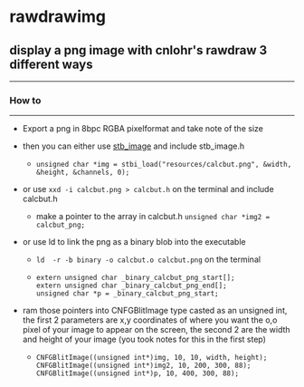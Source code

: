 # rawdrawimg

## display a png image with cnlohr's rawdraw 3 different ways
-----------------------------------------------
### How to
--------------
* Export a png in 8bpc RGBA pixelformat and take note of the size

* then you can either use [stb_image](https://github.com/nothings/stb) and include stb_image.h
  - `unsigned char *img = stbi_load("resources/calcbut.png", &width, &height, &channels, 0);`

* or use `xxd -i calcbut.png > calcbut.h` on the terminal and include calcbut.h
  - make a pointer to the array in calcbut.h
    `unsigned char *img2 = calcbut_png;`

* or use ld to link the png as a binary blob into the executable
  - `ld  -r -b binary -o calcbut.o calcbut.png` on the terminal

  - ```
    extern unsigned char _binary_calcbut_png_start[];
    extern unsigned char _binary_calcbut_png_end[];
    unsigned char *p = _binary_calcbut_png_start;
    ```

* ram those pointers into CNFGBlitImage type casted as an unsigned int, the first 2 parameters   are x,y coordinates of where you want the o,o pixel of your image to appear on the screen, the second 2 are the width and height of your image (you took notes for this in the first step)
  - ```
	CNFGBlitImage((unsigned int*)img, 10, 10, width, height);
	CNFGBlitImage((unsigned int*)img2, 10, 200, 300, 88);
	CNFGBlitImage((unsigned int*)p, 10, 400, 300, 88);
    ```
